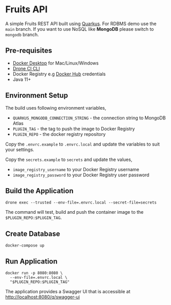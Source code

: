 # Fruits API

A simple Fruits REST API built using [Quarkus](https://quarkus.io). For RDBMS demo use the `main` branch. If you want to use NoSQL like __MongoDB__ please switch to `mongodb` branch.

## Pre-requisites

- [Docker Desktop](https://www.docker.com/products/docker-desktop/) for Mac/Linux/Windows
- [Drone CI CLI](https://docs.drone.io/cli/install/)
- Docker Registry e.g [Docker Hub](https://hub.docker.com) credentials
- Java 11+

## Environment Setup

The build uses following environment variables,

- `QUARKUS_MONGODB_CONNECTION_STRING` - the connection string to MongoDB Atlas
- `PLUGIN_TAG` - the tag to push the image to Docker Registry
- `PLUGIN_REPO` - the docker registry repository

Copy the `.envrc.example` to `.envrc.local` and update the variables to suit your settings.

Copy the `secrets.example` to `secrets` and update the values,

- `image_registry_username` to your Docker Registry username
- `image_registry_password` to your Docker Registry user password

## Build the Application

```shell
drone exec --trusted --env-file=.envrc.local --secret-file=secrets
```

The command will test, build and push the container image to the `$PLUGIN_REPO:$PLUGIN_TAG`.

## Create Database

```shell
docker-compose up
```

## Run Application

```shell
docker run -p 8080:8080 \
  --env-file=.envrc.local \
  "$PLUGIN_REPO:$PLUGIN_TAG"
```

The application provides a Swagger UI that is accessible at <http://localhost:8080/q/swagger-ui>